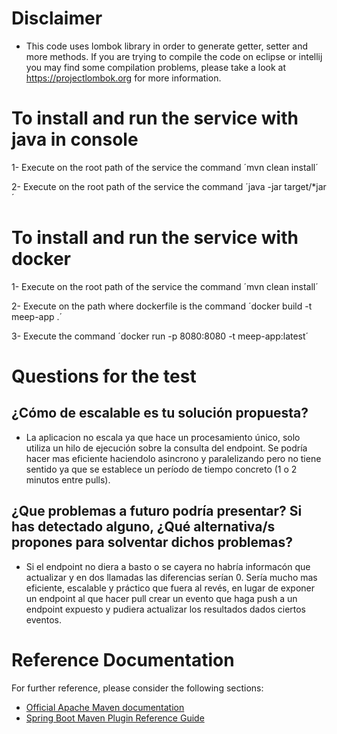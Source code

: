 # Disclaimer

 - This code uses lombok library in order to generate getter, setter and more methods. If you are trying to compile the code on eclipse or intellij you may find some compilation problems, please take a look at https://projectlombok.org for more information.
 
# To install and run the service with java in console

 1- Execute on the root path of the service the command ´mvn clean install´
 
 2- Execute on the root path of the service the command ´java -jar target/*jar´ 
 
# To install and run the service with docker

 1- Execute on the root path of the service the command ´mvn clean install´
 
 2- Execute on the path where dockerfile is the command ´docker build -t meep-app .´
 
 3- Execute the command ´docker run -p 8080:8080 -t meep-app:latest´
 
# Questions for the test

 ## ¿Cómo de escalable es tu solución propuesta? 
  - La aplicacion no escala ya que hace un procesamiento único, solo utiliza un hilo de ejecución sobre la consulta del endpoint. Se podría hacer mas eficiente haciendolo asincrono y paralelizando pero no tiene sentido ya que se establece un período de tiempo concreto (1 o 2 minutos entre pulls).
 ## ¿Que problemas a futuro podría presentar? Si has detectado alguno, ¿Qué alternativa/s propones para solventar dichos problemas?
  - Si el endpoint no diera a basto o se cayera no habría informacón que actualizar y en dos llamadas las diferencias serían 0. Sería mucho mas eficiente, escalable y práctico que fuera al revés, en lugar de exponer un endpoint al que hacer pull crear un evento que haga push a un endpoint expuesto y pudiera actualizar los resultados dados ciertos eventos.
 

# Reference Documentation
For further reference, please consider the following sections:

* [Official Apache Maven documentation](https://maven.apache.org/guides/index.html)
* [Spring Boot Maven Plugin Reference Guide](https://docs.spring.io/spring-boot/docs/2.2.4.RELEASE/maven-plugin/)

